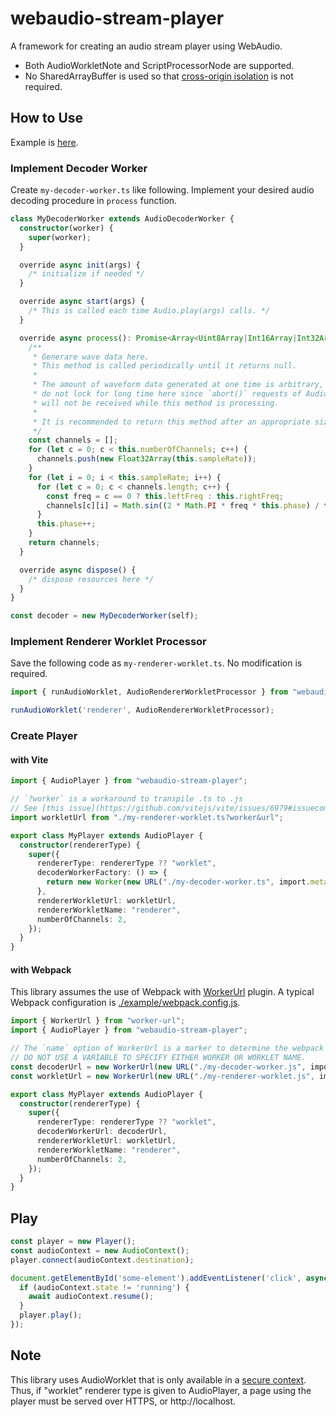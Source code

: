 # webaudio-stream-player

A framework for creating an audio stream player using WebAudio. 

- Both AudioWorkletNote and ScriptProcessorNode are supported. 
- No SharedArrayBuffer is used so that [cross-origin isolation](https://web.dev/i18n/en/cross-origin-isolation-guide/) is not required.

## How to Use
Example is [here](./example).

### Implement Decoder Worker
Create `my-decoder-worker.ts` like following. Implement your desired audio decoding procedure in `process` function.

```typescript
class MyDecoderWorker extends AudioDecoderWorker {
  constructor(worker) {
    super(worker);
  }

  override async init(args) {
    /* initialize if needed */
  }

  override async start(args) {
    /* This is called each time Audio.play(args) calls. */
  }

  override async process(): Promise<Array<Uint8Array|Int16Array|Int32Array|Float32Array> | null> {
    /**
     * Generare wave data here.
     * This method is called periodically until it returns null.
     * 
     * The amount of waveform data generated at one time is arbitrary, however, 
     * do not lock for long time here since `abort()` requests of AudioDecoderWorker 
     * will not be received while this method is processing.
     * 
     * It is recommended to return this method after an appropriate size of wave is generated. 
     */
    const channels = [];
    for (let c = 0; c < this.numberOfChannels; c++) {
      channels.push(new Float32Array(this.sampleRate));
    }
    for (let i = 0; i < this.sampleRate; i++) {
      for (let c = 0; c < channels.length; c++) {
        const freq = c == 0 ? this.leftFreq : this.rightFreq;
        channels[c][i] = Math.sin((2 * Math.PI * freq * this.phase) / this.sampleRate);
      }
      this.phase++;
    }
    return channels;
  }

  override async dispose() {
    /* dispose resources here */
  }
}

const decoder = new MyDecoderWorker(self);
```

### Implement Renderer Worklet Processor

Save the following code as `my-renderer-worklet.ts`. No modification is required.

```typescript
import { runAudioWorklet, AudioRendererWorkletProcessor } from "webaudio-stream-player/dist/workers/audio-renderer-worklet-processor.js";

runAudioWorklet('renderer', AudioRendererWorkletProcessor);
```

### Create Player
#### with Vite

```typescript
import { AudioPlayer } from "webaudio-stream-player";

// `?worker` is a workaround to transpile .ts to .js
// See [this issue](https://github.com/vitejs/vite/issues/6979#issuecomment-1320394505)
import workletUrl from "./my-renderer-worklet.ts?worker&url";

export class MyPlayer extends AudioPlayer {
  constructor(rendererType) {
    super({
      rendererType: rendererType ?? "worklet",
      decoderWorkerFactory: () => {
        return new Worker(new URL("./my-decoder-worker.ts", import.meta.url), { type: "module" });
      },
      rendererWorkletUrl: workletUrl,
      rendererWorkletName: "renderer",
      numberOfChannels: 2,
    });
  }
}
```

#### with Webpack

This library assumes the use of Webpack with [WorkerUrl](https://github.com/popelenkow/worker-url) plugin.
A typical Webpack configuration is [./example/webpack.config.js](./example/webpack.config.js).

```typescript
import { WorkerUrl } from "worker-url";
import { AudioPlayer } from "webaudio-stream-player";

// The `name` option of WorkerUrl is a marker to determine the webpack's chunkname (i.e. output filename).
// DO NOT USE A VARIABLE TO SPECIFY EITHER WORKER OR WORKLET NAME.
const decoderUrl = new WorkerUrl(new URL("./my-decoder-worker.js", import.meta.url), { name: "decorder" });
const workletUrl = new WorkerUrl(new URL("./my-renderer-worklet.js", import.meta.url), { name: "renderer" });

export class MyPlayer extends AudioPlayer {
  constructor(rendererType) {
    super({
      rendererType: rendererType ?? "worklet",
      decoderWorkerUrl: decoderUrl,
      rendererWorkletUrl: workletUrl,
      rendererWorkletName: "renderer",
      numberOfChannels: 2,
    });
  }
}
```

## Play

```typescript
const player = new Player();
const audioContext = new AudioContext();
player.connect(audioContext.destination);

document.getElementById('some-element').addEventListener('click', async () => {
  if (audioContext.state != 'running') {
    await audioContext.resume();
  }
  player.play();
});
```

## Note
This library uses AudioWorklet that is only available in a [secure context](https://w3c.github.io/webappsec-secure-contexts/). 
Thus, if "worklet" renderer type is given to AudioPlayer, a page using the player must be served over HTTPS, 
or http://localhost.
